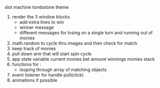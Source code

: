 slot machine tombstone theme

1. render the 3 window blocks
    - add extra lines to win 
    - winner message
    - different messages for losing on a single turn and running out of monies
2. math.random to cycle thru images and then check for match
3. keep track of monies
4. pull down arm that will start spin cycle
5. app state variable
    current monies
    bet amount
    winnings 
    monies stack
6. functions for :
    - looping through array of matching objects
7. event listener for handle pull(click)
8. animations if possible

